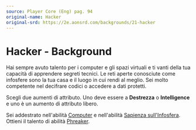 ```yaml
---
source: Player Core (Eng) pag. 94
original-name: Hacker
original-srd: https://2e.aonsrd.com/backgrounds/21-hacker
---
```


# Hacker - Background

Hai sempre avuto talento per i computer e gli spazi virtuali e ti vanti della
tua capacità di apprendere segreti tecnici. Le reti aperte conosciute come
infosfere sono la tua casa e il luogo in cui rendi al meglio. Sei molto
competente nel decifrare codici o accedere a dati protetti.

Scegli due aumenti di attributo. Uno deve essere a **Destrezza** o
**Intelligence** e uno è un aumento di attributo libero.

Sei addestrato nell'abilità [Computer](/abilita/computer) e nell'abilità
[Sapienza sull'Infosfera](/abilita/sapienza). Ottieni il talento di abilità
[Phreaker](/talenti/phreaker).
